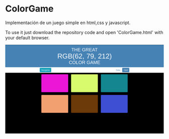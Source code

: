 # ColorGame
Implementación de un juego simple en html,css y javascript.

To use it just download the repository code and open 'ColorGame.html' with your default browser.

![Interfaz](Game.png)
